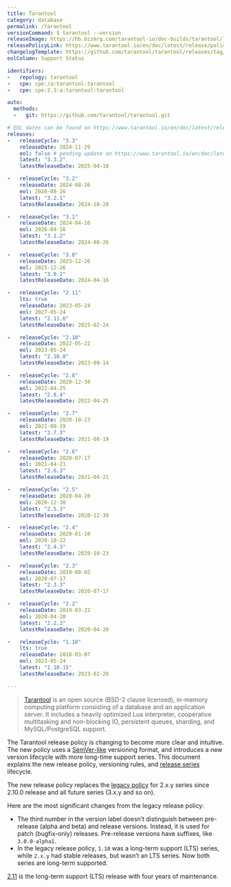 ```yaml
---
title: Tarantool
category: database
permalink: /tarantool
versionCommand: $ tarantool --version
releaseImage: https://hb.bizmrg.com/tarantool-io/doc-builds/tarantool/latest/images_en/releases_calendar.svg
releasePolicyLink: https://www.tarantool.io/en/doc/latest/release/policy/
changelogTemplate: https://github.com/tarantool/tarantool/releases/tag/__LATEST__
eolColumn: Support Status

identifiers:
-   repology: tarantool
-   cpe: cpe:/a:tarantool:tarantool
-   cpe: cpe:2.3:a:tarantool:tarantool

auto:
  methods:
  -   git: https://github.com/tarantool/tarantool.git

# EOL dates can be found on https://www.tarantool.io/en/doc/latest/release/calendar/#release-table
releases:
-   releaseCycle: "3.3"
    releaseDate: 2024-11-29
    eol: false # pending update on https://www.tarantool.io/en/doc/latest/release/calendar/#release-table
    latest: "3.3.2"
    latestReleaseDate: 2025-04-10

-   releaseCycle: "3.2"
    releaseDate: 2024-08-26
    eol: 2026-08-26
    latest: "3.2.1"
    latestReleaseDate: 2024-10-28

-   releaseCycle: "3.1"
    releaseDate: 2024-04-16
    eol: 2026-04-16
    latest: "3.1.2"
    latestReleaseDate: 2024-08-26

-   releaseCycle: "3.0"
    releaseDate: 2023-12-26
    eol: 2025-12-26
    latest: "3.0.2"
    latestReleaseDate: 2024-04-16

-   releaseCycle: "2.11"
    lts: true
    releaseDate: 2023-05-24
    eol: 2027-05-24
    latest: "2.11.6"
    latestReleaseDate: 2025-02-24

-   releaseCycle: "2.10"
    releaseDate: 2022-05-22
    eol: 2023-05-24
    latest: "2.10.8"
    latestReleaseDate: 2023-09-14

-   releaseCycle: "2.8"
    releaseDate: 2020-12-30
    eol: 2022-04-25
    latest: "2.8.4"
    latestReleaseDate: 2022-04-25

-   releaseCycle: "2.7"
    releaseDate: 2020-10-23
    eol: 2021-08-19
    latest: "2.7.3"
    latestReleaseDate: 2021-08-19

-   releaseCycle: "2.6"
    releaseDate: 2020-07-17
    eol: 2021-04-21
    latest: "2.6.3"
    latestReleaseDate: 2021-04-21

-   releaseCycle: "2.5"
    releaseDate: 2020-04-20
    eol: 2020-12-30
    latest: "2.5.3"
    latestReleaseDate: 2020-12-30

-   releaseCycle: "2.4"
    releaseDate: 2020-01-10
    eol: 2020-10-22
    latest: "2.4.3"
    latestReleaseDate: 2020-10-23

-   releaseCycle: "2.3"
    releaseDate: 2019-08-02
    eol: 2020-07-17
    latest: "2.3.3"
    latestReleaseDate: 2020-07-17

-   releaseCycle: "2.2"
    releaseDate: 2019-03-22
    eol: 2020-04-20
    latest: "2.2.3"
    latestReleaseDate: 2020-04-20

-   releaseCycle: "1.10"
    lts: true
    releaseDate: 2018-03-07
    eol: 2023-05-24
    latest: "1.10.15"
    latestReleaseDate: 2023-02-20

---
```


> [Tarantool](https://www.tarantool.io/) is an open source (BSD-2 clause licensed), in-memory
> computing platform consisting of a database and an application server. It includes a heavily
> optimized Lua interpreter, cooperative multitasking and non-blocking IO, persistent queues,
> sharding, and MySQL/PostgreSQL support.

The Tarantool release policy is changing to become more clear and intuitive. The new policy uses a
[SemVer-like](https://semver.org/) versioning format, and introduces a new version lifecycle with
more long-time support series. This document explains the new release policy, versioning rules, and
[release series](https://www.tarantool.io/en/doc/latest/release/policy/#term-Release-series)
lifecycle.

The new release policy replaces the [legacy policy](https://www.tarantool.io/en/doc/latest/release/legacy-policy/)
for 2.x.y series since 2.10.0 release and all future series (3.x.y and so on).

Here are the most significant changes from the legacy release policy:

- The third number in the version label doesn’t distinguish between pre-release (alpha and beta) and
  release versions. Instead, it is used for patch (bugfix-only) releases. Pre-release versions have
  suffixes, like `3.0.0-alpha1`.
- In the legacy release policy, `1.10` was a long-term support (LTS) series, while `2.x.y` had
  stable releases, but wasn’t an LTS series. Now both series are long-term supported.

[2.11](https://www.tarantool.io/en/doc/latest/release/2.11.0/) is the long-term support (LTS) release with four years of maintenance.
